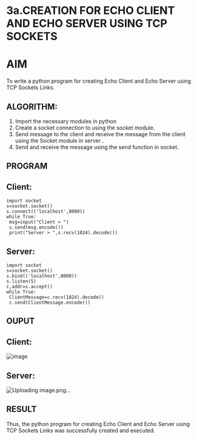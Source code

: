 # 3a.CREATION FOR ECHO CLIENT AND ECHO SERVER USING TCP SOCKETS
# AIM
To write a python program for creating Echo Client and Echo Server using TCP
Sockets Links.
## ALGORITHM:
1. Import the necessary modules in python
2. Create a socket connection to using the socket module.
3. Send message to the client and receive the message from the client using the Socket module in
 server .
4. Send and receive the message using the send function in socket.
## PROGRAM
## Client:
```
import socket
s=socket.socket()
s.connect(('localhost',8000))
while True:
 msg=input("Client > ")
 s.send(msg.encode())
 print("Server > ",s.recv(1024).decode())
```
## Server:
```
import socket
s=socket.socket()
s.bind(('localhost',8000))
s.listen(5)
c,addr=s.accept()
while True:
 ClientMessage=c.recv(1024).decode()
 c.send(ClientMessage.encode())
```

## OUPUT
## Client:
![image](https://github.com/Sanjuwu21/3a.Sockets_Creation_for_Echo_Client_and_Echo_Server/assets/146498969/2a98c4c7-4895-461f-876e-4a3f09d4141b)

## Server:
![Uploading image.png…]()


## RESULT
Thus, the python program for creating Echo Client and Echo Server using TCP Sockets Links 
was successfully created and executed.

